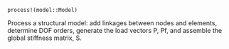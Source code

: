 ```
process!(model::Model)
```

Process a structural model: add linkages between nodes and elements, determine DOF orders, generate the load vectors P, Pf, and assemble the global stiffness matrix, S.
